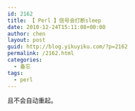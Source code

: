 ```yaml
---
id: 2162
title: 【 Perl 】信号会打断sleep
date: 2010-12-24T15:11:08+00:00
author: chen
layout: post
guid: http://blog.yikuyiku.com/?p=2162
permalink: /2162.html
categories:
  - 备忘
tags:
  - perl
---
```

且不会自动重起。